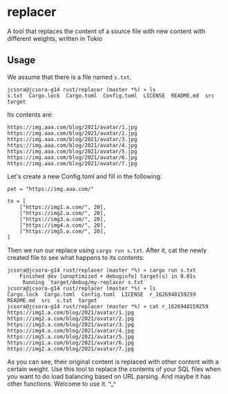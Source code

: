 # replacer

A tool that replaces the content of a source file with new content with different weights, written in Tokio

## Usage

We assume that there is a file named `s.txt`.

```
jcsora@jcsora-g14 rust/replacer (master *%) » ls
s.txt  Cargo.lock  Cargo.toml  Config.toml  LICENSE  README.md  src  target
```

Its contents are:

```
https://img.aaa.com/blog/2021/avatar/1.jpg
https://img.aaa.com/blog/2021/avatar/2.jpg
https://img.aaa.com/blog/2021/avatar/3.jpg
https://img.aaa.com/blog/2021/avatar/4.jpg
https://img.aaa.com/blog/2021/avatar/5.jpg
https://img.aaa.com/blog/2021/avatar/6.jpg
https://img.aaa.com/blog/2021/avatar/7.jpg
```

Let's create a new Config.toml and fill in the following:

```
pat = "https://img.aaa.com/"

to = [
    ["https://img1.a.com/", 20],
    ["https://img2.a.com/", 20],
    ["https://img3.a.com/", 20],
    ["https://img4.a.com/", 20],
    ["https://img5.a.com/", 20],
]
```

Then we run our replace using `cargo run s.txt`. After it, cat the newly created file to see what happens to its contents:

```
jcsora@jcsora-g14 rust/replacer (master *%) » cargo run s.txt
    Finished dev [unoptimized + debuginfo] target(s) in 0.01s
     Running `target/debug/my-replacer s.txt`
jcsora@jcsora-g14 rust/replacer (master *%) » ls
Cargo.lock  Cargo.toml  Config.toml  LICENSE  r_1626948159259  README.md  src  s.txt  target
jcsora@jcsora-g14 rust/replacer (master *%) » cat r_1626948159259
https://img1.a.com/blog/2021/avatar/1.jpg
https://img2.a.com/blog/2021/avatar/2.jpg
https://img3.a.com/blog/2021/avatar/3.jpg
https://img4.a.com/blog/2021/avatar/4.jpg
https://img5.a.com/blog/2021/avatar/5.jpg
https://img1.a.com/blog/2021/avatar/6.jpg
https://img2.a.com/blog/2021/avatar/7.jpg
```

As you can see, their original content is replaced with other content with a certain weight. Use this tool to replace the contents of your SQL files when you want to do load balancing based on URL parsing. And maybe it has other functions. Welcome to use it. ^_^


